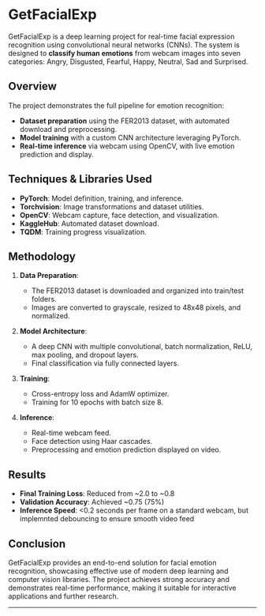 # GetFacialExp

GetFacialExp is a deep learning project for real-time facial expression recognition using convolutional neural networks (CNNs). The system is designed to **classify human emotions** from webcam images into seven categories: Angry, Disgusted, Fearful, Happy, Neutral, Sad and Surprised.

## Overview

The project demonstrates the full pipeline for emotion recognition:
- **Dataset preparation** using the FER2013 dataset, with automated download and preprocessing.
- **Model training** with a custom CNN architecture leveraging PyTorch.
- **Real-time inference** via webcam using OpenCV, with live emotion prediction and display.

## Techniques & Libraries Used

- **PyTorch**: Model definition, training, and inference.
- **Torchvision**: Image transformations and dataset utilities.
- **OpenCV**: Webcam capture, face detection, and visualization.
- **KaggleHub**: Automated dataset download.
- **TQDM**: Training progress visualization.

## Methodology

1. **Data Preparation**:  
   - The FER2013 dataset is downloaded and organized into train/test folders.
   - Images are converted to grayscale, resized to 48x48 pixels, and normalized.

2. **Model Architecture**:  
   - A deep CNN with multiple convolutional, batch normalization, ReLU, max pooling, and dropout layers.
   - Final classification via fully connected layers.

3. **Training**:  
   - Cross-entropy loss and AdamW optimizer.
   - Training for 10 epochs with batch size 8.

4. **Inference**:  
   - Real-time webcam feed.
   - Face detection using Haar cascades.
   - Preprocessing and emotion prediction displayed on video.

## Results

- **Final Training Loss**: Reduced from ~2.0 to ~0.8
- **Validation Accuracy**: Achieved ~0.75 (75%)
- **Inference Speed**: <0.2 seconds per frame on a standard webcam, but implemnted debouncing to ensure smooth video feed

## Conclusion

GetFacialExp provides an end-to-end solution for facial emotion recognition, showcasing effective use of modern deep learning and computer vision libraries. The project achieves strong accuracy and demonstrates real-time performance, making it suitable for interactive applications and further research.

---------------------------------------------------